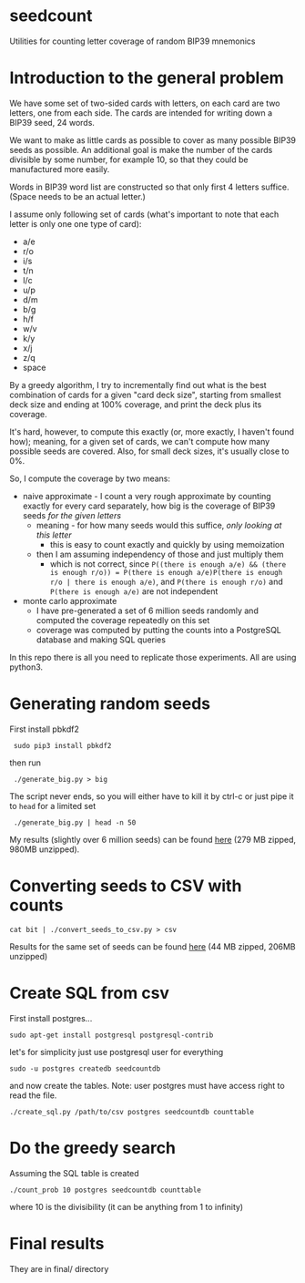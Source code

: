 # seedcount
Utilities for counting letter coverage of random BIP39 mnemonics 

Introduction to the general problem
====

We have some set of two-sided cards with letters, on each card are two letters, one from each side. The cards are intended for writing down a BIP39 seed, 24 words.

We want to make as little cards as possible to cover as many possible BIP39 seeds as possible. An additional goal is make the number of the cards divisible by some number, for example 10, so that they could be manufactured more easily.

Words in BIP39 word list are constructed so that only first 4 letters suffice. (Space needs to be an actual letter.)

I assume only following set of cards (what's important to note that each letter is only one one type of card):

* a/e
* r/o
* i/s
* t/n
* l/c
* u/p
* d/m
* b/g
* h/f
* w/v
* k/y
* x/j
* z/q
* space 

By a greedy algorithm, I try to incrementally find out what is the best combination of cards for a given "card deck size", starting from smallest deck size and ending at 100% coverage, and print the deck plus its coverage.

It's hard, however, to compute this exactly (or, more exactly, I haven't found how); meaning, for a given set of cards, we can't compute how many possible seeds are covered. Also, for small deck sizes, it's usually close to 0%.

So, I compute the coverage by two means:

* naive approximate - I count a very rough approximate by counting exactly for every card separately, how big is the coverage of BIP39 seeds *for the given letters*
  * meaning - for how many seeds would this suffice, *only looking at this letter*
    * this is easy to count exactly and quickly by using memoization
  * then I am assuming independency of those and just multiply them
    * which is not correct, since `P((there is enough a/e) && (there is enough r/o)) = P(there is enough a/e)P(there is enough r/o | there is enough a/e)`, and `P(there is enough r/o)` and `P(there is enough a/e)` are not independent
* monte carlo approximate
  * I have pre-generated a set of 6 million seeds randomly and computed the coverage repeatedly on this set
  * coverage was computed by putting the counts into a PostgreSQL database and making SQL queries 

In this repo there is all you need to replicate those experiments. All are using python3.

Generating random seeds
====
First install pbkdf2

     sudo pip3 install pbkdf2

then run 
    
     ./generate_big.py > big

The script never ends, so you will either have to kill it by ctrl-c or just pipe it to `head` for a limited set

     ./generate_big.py | head -n 50

My results (slightly over 6 million seeds) can be found [here](https://dl.dropboxusercontent.com/u/12170550/counting/big_seeds.tar.xz) (279 MB zipped, 980MB unzipped).

Converting seeds to CSV with counts
=====

    cat bit | ./convert_seeds_to_csv.py > csv

Results for the same set of seeds can be found [here](https://dl.dropboxusercontent.com/u/12170550/counting/big_csv.tar.xz) (44 MB zipped, 206MB unzipped)

Create SQL from csv
====

First install postgres...

    sudo apt-get install postgresql postgresql-contrib

let's for simplicity just use postgresql user for everything

    sudo -u postgres createdb seedcountdb

and now create the tables. Note: user postgres must have access right to read the file.

    ./create_sql.py /path/to/csv postgres seedcountdb counttable

Do the greedy search
=====
Assuming the SQL table is created

    ./count_prob 10 postgres seedcountdb counttable
    
where 10 is the divisibility (it can be anything from 1 to infinity)

Final results
====

They are in final/ directory


